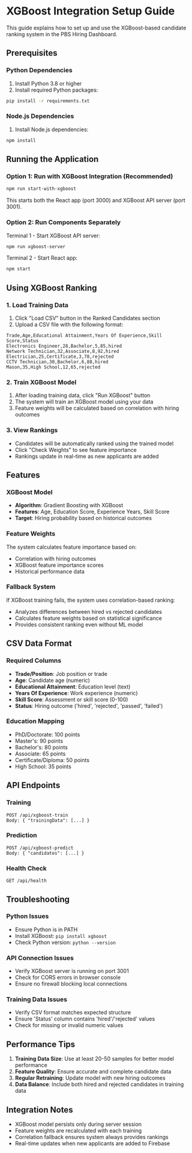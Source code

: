# XGBoost Integration Setup Guide

This guide explains how to set up and use the XGBoost-based candidate ranking system in the PBS Hiring Dashboard.

## Prerequisites

### Python Dependencies
1. Install Python 3.8 or higher
2. Install required Python packages:
```bash
pip install -r requirements.txt
```

### Node.js Dependencies
1. Install Node.js dependencies:
```bash
npm install
```

## Running the Application

### Option 1: Run with XGBoost Integration (Recommended)
```bash
npm run start-with-xgboost
```
This starts both the React app (port 3000) and XGBoost API server (port 3001).

### Option 2: Run Components Separately
Terminal 1 - Start XGBoost API server:
```bash
npm run xgboost-server
```

Terminal 2 - Start React app:
```bash
npm start
```

## Using XGBoost Ranking

### 1. Load Training Data
1. Click "Load CSV" button in the Ranked Candidates section
2. Upload a CSV file with the following format:
```csv
Trade,Age,Educational Attainment,Years Of Experience,Skill Score,Status
Electronics Engineer,28,Bachelor,5,85,hired
Network Technician,32,Associate,8,92,hired
Electrician,25,Certificate,3,78,rejected
CCTV Technician,30,Bachelor,6,88,hired
Mason,35,High School,12,65,rejected
```

### 2. Train XGBoost Model
1. After loading training data, click "Run XGBoost" button
2. The system will train an XGBoost model using your data
3. Feature weights will be calculated based on correlation with hiring outcomes

### 3. View Rankings
- Candidates will be automatically ranked using the trained model
- Click "Check Weights" to see feature importance
- Rankings update in real-time as new applicants are added

## Features

### XGBoost Model
- **Algorithm**: Gradient Boosting with XGBoost
- **Features**: Age, Education Score, Experience Years, Skill Score
- **Target**: Hiring probability based on historical outcomes

### Feature Weights
The system calculates feature importance based on:
- Correlation with hiring outcomes
- XGBoost feature importance scores
- Historical performance data

### Fallback System
If XGBoost training fails, the system uses correlation-based ranking:
- Analyzes differences between hired vs rejected candidates
- Calculates feature weights based on statistical significance
- Provides consistent ranking even without ML model

## CSV Data Format

### Required Columns
- **Trade/Position**: Job position or trade
- **Age**: Candidate age (numeric)
- **Educational Attainment**: Education level (text)
- **Years Of Experience**: Work experience (numeric)
- **Skill Score**: Assessment or skill score (0-100)
- **Status**: Hiring outcome ('hired', 'rejected', 'passed', 'failed')

### Education Mapping
- PhD/Doctorate: 100 points
- Master's: 90 points
- Bachelor's: 80 points
- Associate: 65 points
- Certificate/Diploma: 50 points
- High School: 35 points

## API Endpoints

### Training
```
POST /api/xgboost-train
Body: { "trainingData": [...] }
```

### Prediction
```
POST /api/xgboost-predict
Body: { "candidates": [...] }
```

### Health Check
```
GET /api/health
```

## Troubleshooting

### Python Issues
- Ensure Python is in PATH
- Install XGBoost: `pip install xgboost`
- Check Python version: `python --version`

### API Connection Issues
- Verify XGBoost server is running on port 3001
- Check for CORS errors in browser console
- Ensure no firewall blocking local connections

### Training Data Issues
- Verify CSV format matches expected structure
- Ensure 'Status' column contains 'hired'/'rejected' values
- Check for missing or invalid numeric values

## Performance Tips

1. **Training Data Size**: Use at least 20-50 samples for better model performance
2. **Feature Quality**: Ensure accurate and complete candidate data
3. **Regular Retraining**: Update model with new hiring outcomes
4. **Data Balance**: Include both hired and rejected candidates in training data

## Integration Notes

- XGBoost model persists only during server session
- Feature weights are recalculated with each training
- Correlation fallback ensures system always provides rankings
- Real-time updates when new applicants are added to Firebase